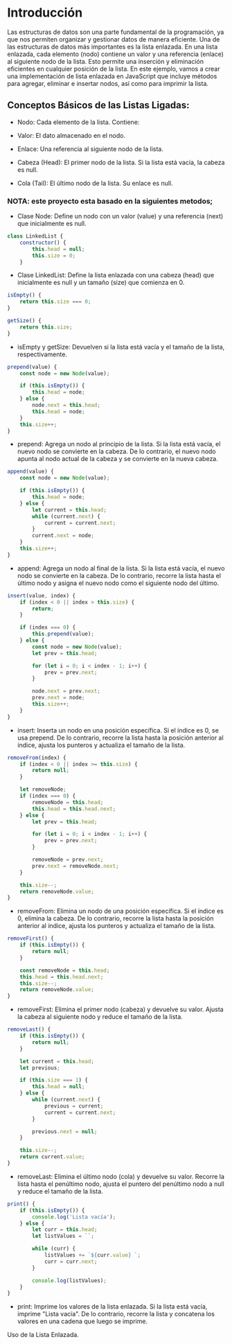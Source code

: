 

# Introducción
Las estructuras de datos son una parte fundamental de la programación, ya que nos permiten organizar y gestionar datos de manera eficiente. Una de las estructuras de datos más importantes es la lista enlazada. En una lista enlazada, cada elemento (nodo) contiene un valor y una referencia (enlace) al siguiente nodo de la lista. Esto permite una inserción y eliminación eficientes en cualquier posición de la lista. En este ejemplo, vamos a crear una implementación de lista enlazada en JavaScript que incluye métodos para agregar, eliminar e insertar nodos, así como para imprimir la lista.

## Conceptos Básicos de las Listas Ligadas:

- Nodo: Cada elemento de la lista. Contiene:

- Valor: El dato almacenado en el nodo.

- Enlace: Una referencia al siguiente nodo de la lista.

- Cabeza (Head): El primer nodo de la lista. Si la lista está vacía, la cabeza es null.

- Cola (Tail): El último nodo de la lista. Su enlace es null.

### NOTA: este proyecto esta basado en la siguientes metodos;


- Clase Node: Define un nodo con un valor (value) y una referencia (next) que inicialmente es null.

````javascript
class LinkedList {
    constructor() {
        this.head = null;
        this.size = 0;
    }

``````

- Clase LinkedList: Define la lista enlazada con una cabeza (head) que inicialmente es null y un tamaño (size) que comienza en 0.

````javascript
isEmpty() {
    return this.size === 0;
}

getSize() {
    return this.size;
}
`````

- isEmpty y getSize: Devuelven si la lista está vacía y el tamaño de la lista, respectivamente.

````javascript
prepend(value) {
    const node = new Node(value);

    if (this.isEmpty()) {
        this.head = node;
    } else {
        node.next = this.head;
        this.head = node;
    }
    this.size++;
}
````
 - prepend: Agrega un nodo al principio de la lista. Si la lista está vacía, el nuevo nodo se convierte en la cabeza. De lo contrario, el nuevo nodo apunta al nodo actual de la cabeza y se convierte en la nueva cabeza.

````javascript
append(value) {
    const node = new Node(value);

    if (this.isEmpty()) {
        this.head = node;
    } else {
        let current = this.head;
        while (current.next) {
            current = current.next;
        }
        current.next = node;
    }
    this.size++;
}
````
-  append: Agrega un nodo al final de la lista. Si la lista está vacía, el nuevo nodo se convierte en la cabeza. De lo contrario, recorre la lista hasta el último nodo y asigna el nuevo nodo como el siguiente nodo del último.

````javascript
insert(value, index) {
    if (index < 0 || index > this.size) {
        return;
    }

    if (index === 0) {
        this.prepend(value);
    } else {
        const node = new Node(value);
        let prev = this.head;

        for (let i = 0; i < index - 1; i++) {
            prev = prev.next;
        }

        node.next = prev.next;
        prev.next = node;
        this.size++;
    }
}
````

 - insert: Inserta un nodo en una posición específica. Si el índice es 0, se usa prepend. De lo contrario, recorre la lista hasta la posición anterior al índice, ajusta los punteros y actualiza el tamaño de la lista.

````javascript
removeFrom(index) {
    if (index < 0 || index >= this.size) {
        return null;
    }

    let removeNode;
    if (index === 0) {
        removeNode = this.head;
        this.head = this.head.next;
    } else {
        let prev = this.head;

        for (let i = 0; i < index - 1; i++) {
            prev = prev.next;
        }

        removeNode = prev.next;
        prev.next = removeNode.next;
    }

    this.size--;
    return removeNode.value;
}
````
- removeFrom: Elimina un nodo de una posición específica. Si el índice es 0, elimina la cabeza. De lo contrario, recorre la lista hasta la posición anterior al índice, ajusta los punteros y actualiza el tamaño de la lista.

````javascript
removeFirst() {
    if (this.isEmpty()) {
        return null;
    }

    const removeNode = this.head;
    this.head = this.head.next;
    this.size--;
    return removeNode.value;
}
````
-  removeFirst: Elimina el primer nodo (cabeza) y devuelve su valor. Ajusta la cabeza al siguiente nodo y reduce el tamaño de la lista.

````javascript
removeLast() {
    if (this.isEmpty()) {
        return null;
    }

    let current = this.head;
    let previous;

    if (this.size === 1) {
        this.head = null;
    } else {
        while (current.next) {
            previous = current;
            current = current.next;
        }

        previous.next = null;
    }

    this.size--;
    return current.value;
}
````
-  removeLast: Elimina el último nodo (cola) y devuelve su valor. Recorre la lista hasta el penúltimo nodo, ajusta el puntero del penúltimo nodo a null y reduce el tamaño de la lista.

````javascript
print() {
    if (this.isEmpty()) {
        console.log('Lista vacía');
    } else {
        let curr = this.head;
        let listValues = ``;

        while (curr) {
            listValues += `${curr.value} `;
            curr = curr.next;
        }

        console.log(listValues);
    }
}
````
-  print: Imprime los valores de la lista enlazada. Si la lista está vacía, imprime "Lista vacía". De lo contrario, recorre la lista y concatena los valores en una cadena que luego se imprime.

Uso de la Lista Enlazada.

